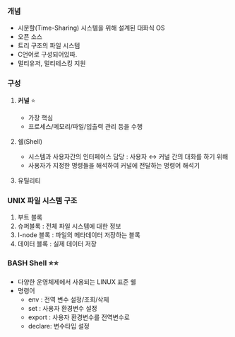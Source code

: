 
### 개념 

- 시분할(Time-Sharing) 시스템을 위해 설계된 대화식 OS
- 오픈 소스 
- 트리 구조의 파일 시스템
- C언어로 구성되어있따.
- 멀티유저, 멀티테스킹 지원

### 구성 
1. **커널**  ⭐
	- 가장 핵심 
	- 프로세스/메모리/파일/입출력 관리 등을 수행
	  
2. 쉘(Shell)
	- 시스템과 사용자간의 인터페이스 담당 : 사용자 ↔ 커널  간의 대화를 하기 위해
	- 사용자가 지정한 명령들을 해석하여 커널에 전달하는 명령어 해석기
3. 유틸리티 


### UNIX 파일 시스템 구조 

1. 부트 블록
2. 슈퍼블록 : 전체 파일 시스템에 대한 정보 
3. I-node 블록 : 파일의 메타데이터 저장하는 블록
4. 데이터 블록 : 실제 데이터 저장 


### BASH Shell ⭐⭐

- 다양한 운영체제에서 사용되는 LINUX 표준 쉘 
- 명령어
	- env : 전역 변수 설정/조회/삭제
	- set : 사용자 환경변수 설정
	- export : 사용자 환경변수를 전역변수로 
	- declare: 변수타입 설정 

